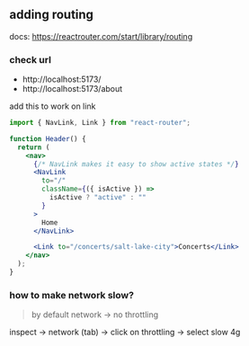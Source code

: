 ## adding routing

docs: https://reactrouter.com/start/library/routing


### check url
- http://localhost:5173/
- http://localhost:5173/about

add this to work on link

``` jsx
import { NavLink, Link } from "react-router";

function Header() {
  return (
    <nav>
      {/* NavLink makes it easy to show active states */}
      <NavLink
        to="/"
        className={({ isActive }) =>
          isActive ? "active" : ""
        }
      >
        Home
      </NavLink>

      <Link to="/concerts/salt-lake-city">Concerts</Link>
    </nav>
  );
}

```

### how to make network slow?

> by default network -> no throttling

inspect -> network (tab) -> click on throttling -> select slow 4g
